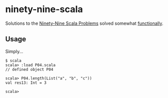 # ninety-nine-scala
Solutions to the [Ninety-Nine Scala Problems](https://aperiodic.net/phil/scala/s-99/) solved somewhat [functionally](https://en.wikipedia.org/wiki/Functional_programming).

## Usage
Simply...
```
$ scala
scala> :load P04.scala
// defined object P04

scala> P04.length(List("a", "b", "c"))
val res13: Int = 3

scala>
```
